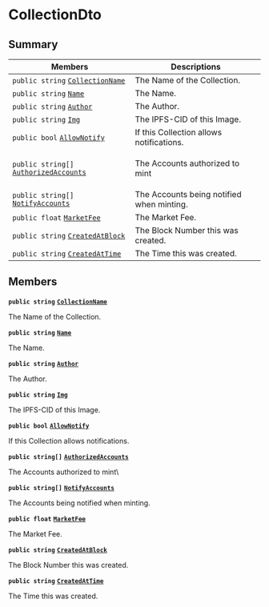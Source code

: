 # CollectionDto

## Summary

| Members                                                                                                                                                                                                                                                                       | Descriptions                               |
| ----------------------------------------------------------------------------------------------------------------------------------------------------------------------------------------------------------------------------------------------------------------------------- | ------------------------------------------ |
| `public string` [`CollectionName`](AtomicMarketApiClient--BuyOffers--BuyOffersDto--DataDto--CollectionDto.md#class\_atomic\_market\_api\_client\_1\_1\_buy\_offers\_1\_1\_buy\_offers\_dto\_1\_1\_data\_dto\_1\_1\_collection\_dto\_1ab3dee328d6124bafe5953a8f45ce45ea)       | The Name of the Collection.                |
| `public string` [`Name`](AtomicMarketApiClient--BuyOffers--BuyOffersDto--DataDto--CollectionDto.md#class\_atomic\_market\_api\_client\_1\_1\_buy\_offers\_1\_1\_buy\_offers\_dto\_1\_1\_data\_dto\_1\_1\_collection\_dto\_1a7ee9065718e6628dc7791b756fa6c0f9)                 | The Name.                                  |
| `public string` [`Author`](AtomicMarketApiClient--BuyOffers--BuyOffersDto--DataDto--CollectionDto.md#class\_atomic\_market\_api\_client\_1\_1\_buy\_offers\_1\_1\_buy\_offers\_dto\_1\_1\_data\_dto\_1\_1\_collection\_dto\_1a13cf46aff4dea87a8f5285a09efece69)               | The Author.                                |
| `public string` [`Img`](AtomicMarketApiClient--BuyOffers--BuyOffersDto--DataDto--CollectionDto.md#class\_atomic\_market\_api\_client\_1\_1\_buy\_offers\_1\_1\_buy\_offers\_dto\_1\_1\_data\_dto\_1\_1\_collection\_dto\_1a535444299930a3b6ed4406a861482ba6)                  | The IPFS-CID of this Image.                |
| `public bool` [`AllowNotify`](AtomicMarketApiClient--BuyOffers--BuyOffersDto--DataDto--CollectionDto.md#class\_atomic\_market\_api\_client\_1\_1\_buy\_offers\_1\_1\_buy\_offers\_dto\_1\_1\_data\_dto\_1\_1\_collection\_dto\_1a47cf88154d150fad46d4c5bffeeab3f4)            | If this Collection allows notifications.   |
| `public string[]` [`AuthorizedAccounts`](AtomicMarketApiClient--BuyOffers--BuyOffersDto--DataDto--CollectionDto.md#class\_atomic\_market\_api\_client\_1\_1\_buy\_offers\_1\_1\_buy\_offers\_dto\_1\_1\_data\_dto\_1\_1\_collection\_dto\_1a73107b37932581e90371846fa5426738) | <p>The Accounts authorized to mint<br></p> |
| `public string[]` [`NotifyAccounts`](AtomicMarketApiClient--BuyOffers--BuyOffersDto--DataDto--CollectionDto.md#class\_atomic\_market\_api\_client\_1\_1\_buy\_offers\_1\_1\_buy\_offers\_dto\_1\_1\_data\_dto\_1\_1\_collection\_dto\_1a630d4b26de24402e31e54373d21d0f66)     | The Accounts being notified when minting.  |
| `public float` [`MarketFee`](AtomicMarketApiClient--BuyOffers--BuyOffersDto--DataDto--CollectionDto.md#class\_atomic\_market\_api\_client\_1\_1\_buy\_offers\_1\_1\_buy\_offers\_dto\_1\_1\_data\_dto\_1\_1\_collection\_dto\_1acb0447ac03c9fb10b63432c5294f3a93)             | The Market Fee.                            |
| `public string` [`CreatedAtBlock`](AtomicMarketApiClient--BuyOffers--BuyOffersDto--DataDto--CollectionDto.md#class\_atomic\_market\_api\_client\_1\_1\_buy\_offers\_1\_1\_buy\_offers\_dto\_1\_1\_data\_dto\_1\_1\_collection\_dto\_1a022adc431e5845376e250208a999e12d)       | The Block Number this was created.         |
| `public string` [`CreatedAtTime`](AtomicMarketApiClient--BuyOffers--BuyOffersDto--DataDto--CollectionDto.md#class\_atomic\_market\_api\_client\_1\_1\_buy\_offers\_1\_1\_buy\_offers\_dto\_1\_1\_data\_dto\_1\_1\_collection\_dto\_1a4cb9b4aaa1372df6dc2bb7d8f4916403)        | The Time this was created.                 |

## Members

**`public string`** [**`CollectionName`**](AtomicMarketApiClient--BuyOffers--BuyOffersDto--DataDto--CollectionDto.md#class\_atomic\_market\_api\_client\_1\_1\_buy\_offers\_1\_1\_buy\_offers\_dto\_1\_1\_data\_dto\_1\_1\_collection\_dto\_1ab3dee328d6124bafe5953a8f45ce45ea)

The Name of the Collection.

**`public string`** [**`Name`**](AtomicMarketApiClient--BuyOffers--BuyOffersDto--DataDto--CollectionDto.md#class\_atomic\_market\_api\_client\_1\_1\_buy\_offers\_1\_1\_buy\_offers\_dto\_1\_1\_data\_dto\_1\_1\_collection\_dto\_1a7ee9065718e6628dc7791b756fa6c0f9)

The Name.

**`public string`** [**`Author`**](AtomicMarketApiClient--BuyOffers--BuyOffersDto--DataDto--CollectionDto.md#class\_atomic\_market\_api\_client\_1\_1\_buy\_offers\_1\_1\_buy\_offers\_dto\_1\_1\_data\_dto\_1\_1\_collection\_dto\_1a13cf46aff4dea87a8f5285a09efece69)

The Author.

**`public string`** [**`Img`**](AtomicMarketApiClient--BuyOffers--BuyOffersDto--DataDto--CollectionDto.md#class\_atomic\_market\_api\_client\_1\_1\_buy\_offers\_1\_1\_buy\_offers\_dto\_1\_1\_data\_dto\_1\_1\_collection\_dto\_1a535444299930a3b6ed4406a861482ba6)

The IPFS-CID of this Image.

**`public bool`** [**`AllowNotify`**](AtomicMarketApiClient--BuyOffers--BuyOffersDto--DataDto--CollectionDto.md#class\_atomic\_market\_api\_client\_1\_1\_buy\_offers\_1\_1\_buy\_offers\_dto\_1\_1\_data\_dto\_1\_1\_collection\_dto\_1a47cf88154d150fad46d4c5bffeeab3f4)

If this Collection allows notifications.

**`public string[]`** [**`AuthorizedAccounts`**](AtomicMarketApiClient--BuyOffers--BuyOffersDto--DataDto--CollectionDto.md#class\_atomic\_market\_api\_client\_1\_1\_buy\_offers\_1\_1\_buy\_offers\_dto\_1\_1\_data\_dto\_1\_1\_collection\_dto\_1a73107b37932581e90371846fa5426738)

The Accounts authorized to mint\


**`public string[]`** [**`NotifyAccounts`**](AtomicMarketApiClient--BuyOffers--BuyOffersDto--DataDto--CollectionDto.md#class\_atomic\_market\_api\_client\_1\_1\_buy\_offers\_1\_1\_buy\_offers\_dto\_1\_1\_data\_dto\_1\_1\_collection\_dto\_1a630d4b26de24402e31e54373d21d0f66)

The Accounts being notified when minting.

**`public float`** [**`MarketFee`**](AtomicMarketApiClient--BuyOffers--BuyOffersDto--DataDto--CollectionDto.md#class\_atomic\_market\_api\_client\_1\_1\_buy\_offers\_1\_1\_buy\_offers\_dto\_1\_1\_data\_dto\_1\_1\_collection\_dto\_1acb0447ac03c9fb10b63432c5294f3a93)

The Market Fee.

**`public string`** [**`CreatedAtBlock`**](AtomicMarketApiClient--BuyOffers--BuyOffersDto--DataDto--CollectionDto.md#class\_atomic\_market\_api\_client\_1\_1\_buy\_offers\_1\_1\_buy\_offers\_dto\_1\_1\_data\_dto\_1\_1\_collection\_dto\_1a022adc431e5845376e250208a999e12d)

The Block Number this was created.

**`public string`** [**`CreatedAtTime`**](AtomicMarketApiClient--BuyOffers--BuyOffersDto--DataDto--CollectionDto.md#class\_atomic\_market\_api\_client\_1\_1\_buy\_offers\_1\_1\_buy\_offers\_dto\_1\_1\_data\_dto\_1\_1\_collection\_dto\_1a4cb9b4aaa1372df6dc2bb7d8f4916403)

The Time this was created.
